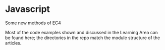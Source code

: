 # Javascript
Some new methods of EC4 

Most of the code examples shown and discussed in the Learning Area can be found here; the directories in the repo match the module structure of the articles.

